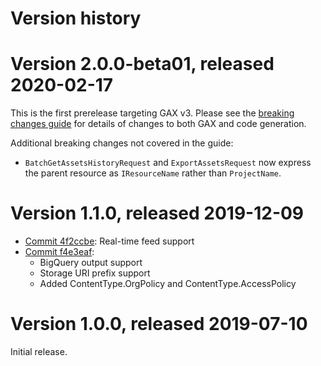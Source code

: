 # Version history

# Version 2.0.0-beta01, released 2020-02-17

This is the first prerelease targeting GAX v3. Please see the [breaking changes
guide](https://googleapis.github.io/google-cloud-dotnet/docs/guides/breaking-gax2.html)
for details of changes to both GAX and code generation.

Additional breaking changes not covered in the guide:

- `BatchGetAssetsHistoryRequest` and `ExportAssetsRequest` now express the parent resource as `IResourceName` rather than `ProjectName`.

# Version 1.1.0, released 2019-12-09

- [Commit 4f2ccbe](https://github.com/googleapis/google-cloud-dotnet/commit/4f2ccbe): Real-time feed support
- [Commit f4e3eaf](https://github.com/googleapis/google-cloud-dotnet/commit/f4e3eaf):
  - BigQuery output support
  - Storage URI prefix support
  - Added ContentType.OrgPolicy and ContentType.AccessPolicy

# Version 1.0.0, released 2019-07-10

Initial release.
